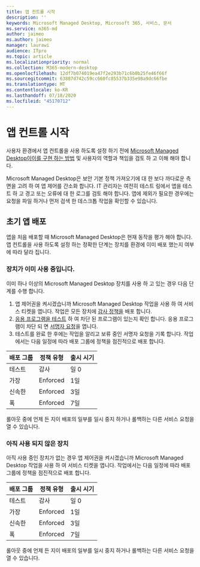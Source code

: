 ```yaml
---
title: 앱 컨트롤 시작
description: ''
keywords: Microsoft Managed Desktop, Microsoft 365, 서비스, 문서
ms.service: m365-md
author: jaimeo
ms.author: jaimeo
manager: laurawi
audience: ITpro
ms.topic: article
ms.localizationpriority: normal
ms.collection: M365-modern-desktop
ms.openlocfilehash: 12df7b074019ea47f2e293b71c6b0b25fe46f66f
ms.sourcegitcommit: 63887d742c59cc660fc85537b335e98a9dc66fbe
ms.translationtype: MT
ms.contentlocale: ko-KR
ms.lasthandoff: 07/18/2020
ms.locfileid: "45170712"
---
```

# <a name="get-started-with-app-control"></a>앱 컨트롤 시작

사용자 환경에서 앱 컨트롤을 사용 하도록 설정 하기 전에 [Microsoft Managed Desktop이이를 구현 하는 방법](../service-description/app-control.md) 및 사용자의 역할과 책임을 검토 하 고 이해 해야 합니다.

Microsoft Managed Desktop은 보안 기본 정책 가져오기에 대 한 보다 까다로운 측면을 고려 하 여 앱 제어를 간소화 합니다. IT 관리자는 여전히 테스트 링에서 앱을 테스트 하 고 경고 또는 오류에 대 한 로그를 검토 해야 합니다. 앱에 제외가 필요한 경우에는 요청을 파일 하거나 먼저 검색 한 데스크톱 작업을 확인할 수 있습니다.

## <a name="initial-deployment-of-apps"></a>초기 앱 배포

앱을 처음 배포할 때 Microsoft Managed Desktop은 현재 동작을 평가 해야 합니다. 앱 컨트롤을 사용 하도록 설정 하는 정확한 단계는 장치를 환경에 이미 배포 했는지 여부에 따라 달라 집니다.

### <a name="devices-already-in-use"></a>장치가 이미 사용 중입니다.

이미 하나 이상의 Microsoft Managed Desktop 장치를 사용 하 고 있는 경우 다음 단계를 수행 합니다.

1. 앱 제어권을 켜시겠습니까 Microsoft Managed Desktop 작업을 사용 하 여 서비스 티켓을 엽니다. 작업은 모든 장치에 [감사 정책을](../service-description/app-control.md#audit-policy) 배포 합니다.
2. [응용 프로그램을 테스트](../working-with-managed-desktop/work-with-app-control.md#add-a-new-app) 하 여 차단 된 프로그램이 있는지 확인 합니다. 응용 프로그램이 차단 되 면 [서명자 요청](../working-with-managed-desktop/work-with-app-control.md#add-or-remove-a-trusted-signer)을 엽니다. 
3. 테스트를 완료 한 후에는 작업을 알리고 보류 중인 서명자 요청을 기록 합니다. 작업에서는 다음 일정에 따라 배포 그룹에 정책을 점진적으로 배포 합니다.

|배포 그룹  |정책 유형  |출시 시기  |
|---------|---------|---------|
|테스트     |  감사       |  일 0       |
|가장     | Enforced        | 1일        |
|신속한     | Enforced        |  3일       |
|폭     | Enforced        |  7일       |

롤아웃 중에 언제 든 지이 배포의 일부를 일시 중지 하거나 롤백하는 다른 서비스 요청을 열 수 있습니다.

### <a name="devices-not-yet-in-use"></a>아직 사용 되지 않은 장치

아직 사용 중인 장치가 없는 경우 앱 제어권을 켜시겠습니까 Microsoft Managed Desktop 작업을 사용 하 여 서비스 티켓을 엽니다. 작업에서는 다음 일정에 따라 배포 그룹에 정책을 점진적으로 배포 합니다.

|배포 그룹  |정책 유형  |출시 시기  |
|---------|---------|---------|
|테스트     |  감사       |  일 0       |
|가장     | Enforced        | 1일        |
|신속한     | Enforced        |  3일       |
|폭     | Enforced        |  7일       |

롤아웃 중에 언제 든 지이 배포의 일부를 일시 중지 하거나 롤백하는 다른 서비스 요청을 열 수 있습니다.

